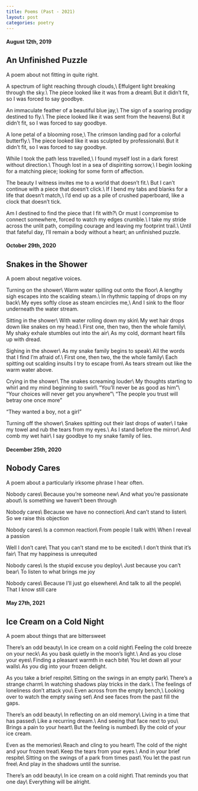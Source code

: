 ```yaml
---
title: Poems (Past - 2021)
layout: post
categories: poetry
---
```



#### August 12th, 2019 ####
## An Unfinished Puzzle ##
A poem about not fitting in quite right.

A spectrum of light reaching through clouds,\\
Effulgent light breaking through the sky.\\
The piece looked like it was from a dream\\
But it didn’t fit, so I was forced to say goodbye.

An immaculate feather of a beautiful blue jay,\\
The sign of a soaring prodigy destined to fly.\\
The piece looked like it was sent from the heavens\\
But it didn’t fit, so I was forced to say goodbye.

A lone petal of a blooming rose,\\
The crimson landing pad for a colorful butterfly.\\
The piece looked like it was sculpted by professionals\\
But it didn’t fit, so I was forced to say goodbye.

While I took the path less travelled,\\
I found myself lost in a dark forest without direction.\\
Though lost in a sea of dispiriting sorrow,\\
I begin looking for a matching piece; looking for some form of affection.

The beauty I witness invites me to a world that doesn’t fit.\\
But I can’t continue with a piece that doesn’t click.\\
If I bend my tabs and blanks for a life that doesn’t match,\\
I’d end up as a pile of crushed paperboard, like a clock that doesn’t tick.

Am I destined to find the piece that I fit with?\\
Or must I compromise to connect somewhere, forced to watch my edges crumble.\\
I take my stride across the unlit path, compiling courage and leaving my footprint trail.\\
Until that fateful day, I’ll remain a body without a heart; an unfinished puzzle.

#### October 29th, 2020 ####
## Snakes in the Shower ##
A poem about negative voices.

Turning on the shower\\
Warm water spilling out onto the floor\\
A lengthy sigh escapes into the scalding steam.\\
In rhythmic tapping of drops on my back\\
My eyes softly close as steam encircles me,\\
And I sink to the floor underneath the water stream.

Sitting in the shower\\
With water rolling down my skin\\
My wet hair drops down like snakes on my head.\\
First one, then two, then the whole family\\
My shaky exhale stumbles out into the air\\
As my cold, dormant heart fills up with dread.

Sighing in the shower\\
As my snake family begins to speak\\
All the words that I find I’m afraid of.\\
First one, then two, the the whole family\\
Each spitting out scalding insults I try to escape from\\
As tears stream out like the warm water above.

Crying in the shower\\
The snakes screaming louder\\
My thoughts starting to whirl and my mind beginning to swirl\\
“You’ll never be as good as him”\\
“Your choices will never get you anywhere”\\
“The people you trust will betray one once more”

“They wanted a boy, not a girl”

Turning off the shower\\
Snakes spitting out their last drops of water\\
I take my towel and rub the tears from my eyes.\\
As I stand before the mirror\\
And comb my wet hair\\
I say goodbye to my snake family of lies.

#### December 25th, 2020 ####
## Nobody Cares ##
A poem about a particularly irksome phrase I hear often.

Nobody cares\\
Because you’re someone new\\
And what you’re passionate about\\
Is something we haven’t been through

Nobody cares\\
Because we have no connection\\
And can’t stand to listen\\
So we raise this objection

Nobody cares\\
Is a common reaction\\
From people I talk with\\
When I reveal a passion

Well I don’t care\\
That you can’t stand me to be excited\\
I don’t think that it’s fair\\
That my happiness is unrequited

Nobody cares\\
Is the stupid excuse you deploy\\
Just because you can’t bear\\
To listen to what brings me joy

Nobody cares\\
Because I’ll just go elsewhere\\
And talk to all the people\\
That I know still care

#### May 27th, 2021 ####
## Ice Cream on a Cold Night ##
A poem about things that are bittersweet

There’s an odd beauty\\
In ice cream on a cold night\\
Feeling the cold breeze on your neck\\
As you bask quietly in the moon’s light.\\
And as you close your eyes\\
Finding a pleasant warmth in each bite\\
You let down all your walls\\
As you dig into your frozen delight.

As you take a brief respite\\
Sitting on the swings in an empty park\\
There’s a strange charm\\
In watching shadows play tricks in the dark.\\
The feelings of loneliness don’t attack you\\
Even across from the empty bench,\\
Looking over to watch the empty swing set\\
And see faces from the past fill the gaps.

There’s an odd beauty\\
In reflecting on an old memory\\
Living in a time that has passed\\
Like a recurring dream.\\
And seeing that face next to you\\
Brings a pain to your heart\\
But the feeling is numbed\\
By the cold of your ice cream.


Even as the memories\\
Reach and cling to you heart\\
The cold of the night and your frozen treat\\
Keep the tears from your eyes.\\
And in your brief respite\\
Sitting on the swings of a park from times past\\
You let the past run free\\
And play in the shadows until the sunrise.

There’s an odd beauty\\
In ice cream on a cold night\\
That reminds you that one day\\
Everything will be alright.

